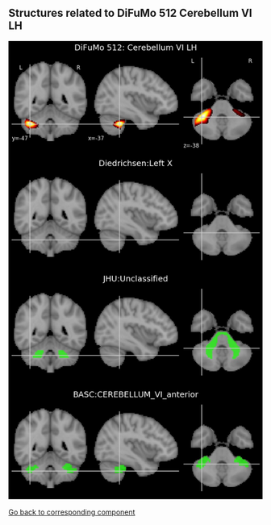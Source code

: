 


## Structures related to DiFuMo 512 Cerebellum VI LH

![198](198.jpg "Structures related to DiFuMo 512 Cerebellum VI LH")

[Go back to corresponding component](https://parietal-inria.github.io/DiFuMo/512/html/198.html)